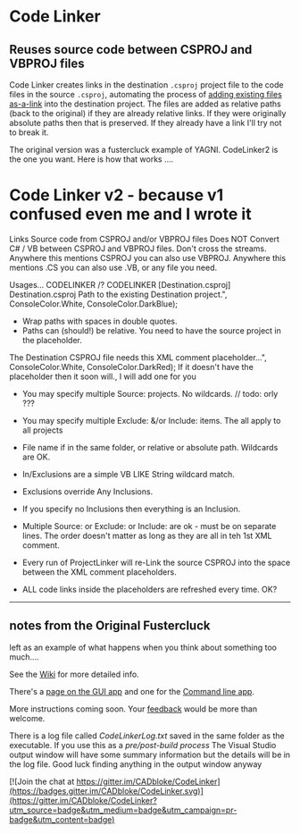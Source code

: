 # Code Linker 
## Reuses source code between CSPROJ and VBPROJ files

Code Linker creates links in the destination `.csproj` project file to the code files in the source `.csproj`, automating the process of [adding existing files as-a-link](https://msdn.microsoft.com/en-us/library/windows/apps/jj714082(v=vs.105).aspx) into the destination project. The files are added as relative paths (back to the original) if they are already relative links. If they were originally absolute paths then that is preserved.  If they already have a link I'll try not to break it.

The original version was a fustercluck example of YAGNI. CodeLinker2 is the one you want. Here is how that works ....

# Code Linker v2 - because v1 confused even me and I wrote it
Links Source code from CSPROJ and/or VBPROJ files
Does NOT Convert C# / VB between CSPROJ and VBPROJ files.
Don't cross the streams.
Anywhere this mentions CSPROJ you can also use VBPROJ.
Anywhere this mentions .CS you can also use .VB, or any file you need.

Usages...
CODELINKER /?
CODELINKER [Destination.csproj]
Destination.csproj   Path to the existing Destination project.", ConsoleColor.White, ConsoleColor.DarkBlue);

 - Wrap paths with spaces in double quotes.
 - Paths can (should!) be relative.
   You need to have the source project in the placeholder.


The Destination CSPROJ file needs this XML comment placeholder...", ConsoleColor.White, ConsoleColor.DarkRed);
If it doesn't have the placeholder then it soon will., I will add one for you


<!-- CodeLinker

Source: PathTo\\NameOfProject.csproj     <== this is NOT optional. You have multiples of these

Exclude: PathTo\\FileToBeExcluded.cs     <== optional - a partial match will exlude it

Include: PathTo\\FileToBeIncluded.cs     <== optional but it ONLY includes matches
-->

<!-- EndCodeLinker -->

 - You may specify multiple Source: projects. No wildcards. // todo: orly ???
 - You may specify multiple Exclude: &/or Include: items. The all apply to all projects
 - File name if in the same folder, or relative or absolute path. Wildcards are OK.
 - In/Exclusions are a simple VB LIKE String wildcard match.
 - Exclusions override Any Inclusions.
 - If you specify no Inclusions then everything is an Inclusion.

 - Multiple Source: or Exclude: or Include: are ok - must be on separate lines.
   The order doesn't matter as long as they are all in teh 1st XML comment.
 - Every run of ProjectLinker will re-Link the source CSPROJ
   into the space between the XML comment placeholders.
 - ALL code links inside the placeholders are refreshed every time. OK?

---------------------

## notes from the Original Fustercluck
left as an example of what happens when you think about something too much....
 
See the [Wiki](https://github.com/CADbloke/CodeLinker/wiki) for more detailed info.

There's a [page on the GUI app](https://github.com/CADbloke/CodeLinker/wiki/Using-the-GUI-App) and one for the [Command line app](https://github.com/CADbloke/CodeLinker/wiki/Command-Line).

More instructions coming soon. Your [feedback](https://github.com/CADbloke/CodeLinker/issues) would be more than welcome.

There is a log file called *CodeLinkerLog.txt* saved in the same folder as the executable. If you use this as a *pre/post-build process* The Visual Studio output window will have some summary information but the details will be in the log file. Good luck finding anything in the output window anyway 

[![Join the chat at https://gitter.im/CADbloke/CodeLinker](https://badges.gitter.im/CADbloke/CodeLinker.svg)](https://gitter.im/CADbloke/CodeLinker?utm_source=badge&utm_medium=badge&utm_campaign=pr-badge&utm_content=badge)
